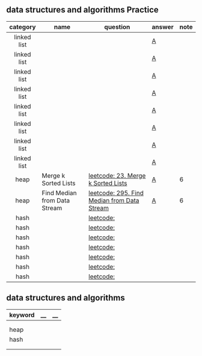 ## data structures and algorithms Practice


| category |  name     | question | answer | note |
|:------------:|------------------------------|----------|----------|------|
|linked list|    |  |[A](https://github.com/YunjinPark/algorithms/blob/master/CPPS_Ch2_linked_list.ipynb)| |
|linked list|    |  |[A](https://github.com/YunjinPark/algorithms/blob/master/CPPS_Ch2_linked_list.ipynb)| |
|linked list|    |  |[A](https://github.com/YunjinPark/algorithms/blob/master/CPPS_Ch2_linked_list.ipynb)| |
|linked list|    |  |[A](https://github.com/YunjinPark/algorithms/blob/master/CPPS_Ch2_linked_list.ipynb)| |
|linked list|    |  |[A](https://github.com/YunjinPark/algorithms/blob/master/CPPS_Ch2_linked_list.ipynb)| |
|linked list|    |  |[A](https://github.com/YunjinPark/algorithms/blob/master/CPPS_Ch2_linked_list.ipynb)| |
|linked list|    |  |[A](https://github.com/YunjinPark/algorithms/blob/master/CPPS_Ch2_linked_list.ipynb)| |
|linked list|    |  |[A](https://github.com/YunjinPark/algorithms/blob/master/CPPS_Ch2_linked_list.ipynb)| |
|heap| Merge k Sorted Lists   | [leetcode: 23. Merge k Sorted Lists](https://leetcode.com/problems/-k-sorted-lists/) |[A](https://github.com/YunjinPark/algorithms/blob/master/CPPS_Ch04_Heap_and_hash_map.ipynb)| 6 |
|heap| Find Median from Data Stream  |   [leetcode: 295. Find Median from Data Stream](https://leetcode.com/problems/find-median-from-data-stream/) |[A](https://github.com/YunjinPark/algorithms/blob/master/CPPS_Ch04_Heap_and_hash_map.ipynb)| 6 |
|hash||[leetcode:]()|||
|hash||[leetcode:]()|||
|hash||[leetcode:]()|||
|hash||[leetcode:]()|||
|hash||[leetcode:]()|||
|hash||[leetcode:]()|||
|hash||[leetcode:]()|||

## data structures and algorithms 

| keyword | __ | __  |
|------|------|------|
||||
||||
|heap|||
|hash|||
||||
||||
